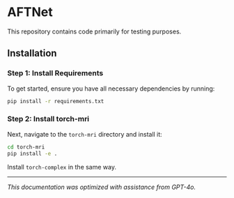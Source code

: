 # AFTNet

This repository contains code primarily for testing purposes.

## Installation

### Step 1: Install Requirements

To get started, ensure you have all necessary dependencies by running:

```bash
pip install -r requirements.txt
```

### Step 2: Install torch-mri

Next, navigate to the `torch-mri` directory and install it:

```bash
cd torch-mri
pip install -e .
```

Install `torch-complex` in the same way.

---

*This documentation was optimized with assistance from GPT-4o.*
